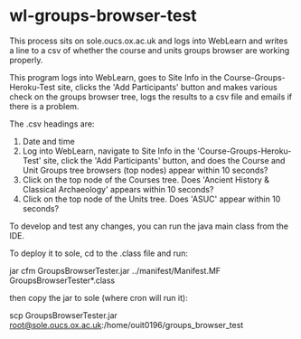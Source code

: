 # wl-groups-browser-test

This process sits on sole.oucs.ox.ac.uk and logs into WebLearn and writes a line to a csv of whether the course and units groups browser are working properly.

This program logs into WebLearn, goes to Site Info in the Course-Groups-Heroku-Test site, clicks the 'Add Participants' button and makes various check on the groups browser tree,
logs the results to a csv file and emails if there is a problem.

The .csv headings are:

1.   Date and time
2.   Log into WebLearn, navigate to Site Info in the 'Course-Groups-Heroku-Test' site, click the 'Add Participants' button, and does the Course and Unit
Groups tree browsers (top nodes) appear within 10 seconds?
3.   Click on the top node of the Courses tree.  Does 'Ancient History & Classical Archaeology' appears within 10 seconds?
4.   Click on the top node of the Units tree.  Does 'ASUC' appear within 10 seconds?

To develop and test any changes, you can run the java main class from the IDE.

To deploy it to sole, cd to the .class file and run:

jar cfm GroupsBrowserTester.jar ../manifest/Manifest.MF GroupsBrowserTester*.class

then copy the jar to sole (where cron will run it):

scp GroupsBrowserTester.jar root@sole.oucs.ox.ac.uk:/home/ouit0196/groups_browser_test

